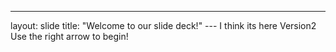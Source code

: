 ---
layout: slide
title: "Welcome to our slide deck!"
--- I  think its here
Version2 
Use the right arrow to begin!
